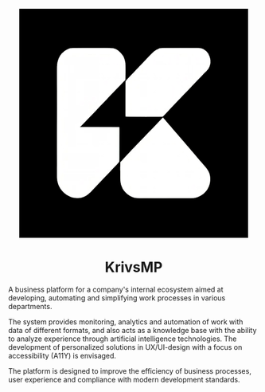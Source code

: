 <div align="center">

![Logo](../assets/img/docs.png)

</div>

<h1 align="center">KrivsMP</h1>

A business platform for a company's internal ecosystem aimed at developing, automating and simplifying work processes in various departments.

The system provides monitoring, analytics and automation of work with data of different formats, and also acts as a knowledge base with the ability to analyze experience through artificial intelligence technologies. The development of personalized solutions in UX/UI-design with a focus on accessibility (A11Y) is envisaged.

The platform is designed to improve the efficiency of business processes, user experience and compliance with modern development standards.
